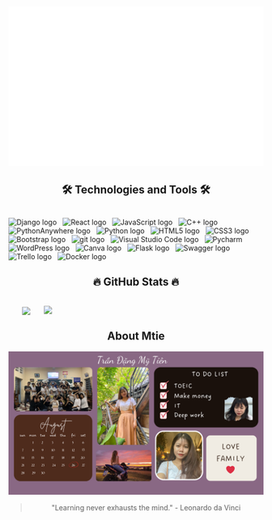 <!-- Trần Đặng Mỹ Tiên -->
<a href="#" target="_blank">
  <img src="svg/mtie.svg" width="1200" alt="TranDangMyTien" />
</a>
<h2 align="center">🛠 Technologies and Tools 🛠</h2>
<br>
<!-- https://simpleicons.org/ -->
<span><img src="https://img.shields.io/badge/Django-282C34?logo=Django&logoColor=092E20" alt="Django logo" title="Django" height="25" /></span>
&nbsp;
<span><img src="https://img.shields.io/badge/React-282C34?logo=React&logoColor=61DAFB" alt="React logo" title="React" height="25" /></span>
&nbsp;
<span><img src="https://img.shields.io/badge/JavaScript-282C34?logo=javascript&logoColor=F7DF1E" alt="JavaScript logo" title="JavaScript" height="25" /></span>
&nbsp;
<span><img src="https://img.shields.io/badge/C++-282C34?logo=cplusplus&logoColor=00599C" alt="C++ logo" title="C++" height="25" /></span>
&nbsp;
<span><img src="https://img.shields.io/badge/Python Anywhere-282C34?logo=pythonanywhere&logoColor=1D9FD7" alt="PythonAnywhere logo" title="PythonAnywhere" height="25" /></span>
&nbsp;
<span><img src="https://img.shields.io/badge/Python-282C34?logo=Python&logoColor=3776AB" alt="Python logo" title="Python" height="25" /></span>
&nbsp;
<span><img src="https://img.shields.io/badge/HTML5-282C34?logo=html5&logoColor=E34F26" alt="HTML5 logo" title="HTML5" height="25" /></span>
&nbsp;
<span><img src="https://img.shields.io/badge/CSS3-282C34?logo=css3&logoColor=1572B6" alt="CSS3 logo" title="CSS3" height="25" /></span>
&nbsp;
<span><img src="https://img.shields.io/badge/Bootstrap-282C34?logo=bootstrap&logoColor=7952B3" alt="Bootstrap logo" title="Bootstrap" height="25" /></span>
&nbsp;
<span><img src="https://img.shields.io/badge/git-282C34?logo=git&logoColor=F05032" alt="git logo" title="git" height="25" /></span>
&nbsp;
<span><img src="https://img.shields.io/badge/VS%20Code-282C34?logo=visual-studio-code&logoColor=007ACC" alt="Visual Studio Code logo" title="Visual Studio Code" height="25" /></span>
&nbsp;
<span><img src="https://img.shields.io/badge/Pycharm-282C34?logo=Pycharm&logoColor=00000" alt="Pycharm" title="Pycharm" height="25" /></span>
&nbsp;
<span><img src="https://img.shields.io/badge/WordPress-282C34?logo=wordPress&logoColor=000000" alt="WordPress logo" title="WordPress" height="25" /></span>
&nbsp;
<span><img src="https://img.shields.io/badge/Canva-282C34?logo=Canva&logoColor=00C4CC" alt="Canva logo" title="Canva" height="25" /></span>
&nbsp;
<span><img src="https://img.shields.io/badge/Flask-282C34?logo=Flask&logoColor=FFC20E" alt="Flask logo" title="Flask" height="25" /></span>
&nbsp;
<span><img src="https://img.shields.io/badge/Swagger-282C34?logo=Swagger&logoColor=85EA2D" alt="Swagger logo" title="Swagger" height="25" /></span>
&nbsp;
<span><img src="https://img.shields.io/badge/Trello-282C34?logo=Trello&logoColor=0052CC" alt="Trello logo" title="Trello" height="25" /></span>
&nbsp;
<span><img src="https://img.shields.io/badge/Docker-282C34?logo=Docker&logoColor=2496ED" alt="Docker logo" title="Docker" height="25" /></span>
&nbsp;
<br>
<h2 align="center">🔥 GitHub Stats 🔥</h2>
<!-- https://github.com/anuraghazra/github-readme-stats -->
<br>
<div align=center>
  <a href="#" title="Trần Đặng Mỹ Tiên">
    <img width="315" align="center" src="https://github-readme-stats.vercel.app/api/top-langs/?username=TranDangMyTien&hide=c%23,powershell,Mathematica,Ruby,Objective-C,Objective-C%2b%2b,Cuda&title_color=61dafb&text_color=ffffff&icon_color=61dafb&bg_color=20232a&langs_count=8&layout=compact&border_color=61dafb&hide_border=true" />
  </a>
  <a href="#" title="Trần Đặng Mỹ Tiên">
    <img align="right" width="434" src="https://github-readme-stats.vercel.app/api?username=TranDangMyTien&show_icons=true&theme=react&border_color=61dafb&hide_border=true" />
  </a>
</div>
<h2 align="center">About Mtie</h2>
<a href="https://www.facebook.com/trandangmytien2682003" target="_blank">
  <img src="images/Design_Desktop.png" width="1200" alt="TDMTien-official" />
</a>

<div align="center">
  <blockquote>
    <p>"Learning never exhausts the mind." - Leonardo da Vinci</p>
  </blockquote>
</div>